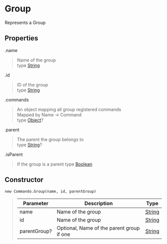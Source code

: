 # Group
Represents a Group

## Properties
.name
> Name of the group\
> type [String](https://developer.mozilla.org/en-US/docs/Web/JavaScript/Reference/Global_Objects/String)

.id
> ID of the group\
> type [String](https://developer.mozilla.org/en-US/docs/Web/JavaScript/Reference/Global_Objects/String)

.commands
> An object mapping all group registered commands\
> Mapped by Name -> Command\
> type [Object](https://developer.mozilla.org/en-US/docs/Web/JavaScript/Reference/Global_Objects/Object)?

.parent
> The parent the group belongs to\
> type [String](https://developer.mozilla.org/en-US/docs/Web/JavaScript/Reference/Global_Objects/String)?

.isParent
> If the group is a parent
> type [Boolean](https://developer.mozilla.org/en-US/docs/Web/JavaScript/Reference/Global_Objects/Boolean)

## Constructor
`new Commando.Group(name, id, parentGroup)`
> Parameter | Description | Type
> --------- | ----------- | ----
> name | Name of the group | [String](https://developer.mozilla.org/en-US/docs/Web/JavaScript/Reference/Global_Objects/String)
> id | Name of the group | [String](https://developer.mozilla.org/en-US/docs/Web/JavaScript/Reference/Global_Objects/String)
> parentGroup? | Optional, Name of the parent group if one | [String](https://developer.mozilla.org/en-US/docs/Web/JavaScript/Reference/Global_Objects/String)